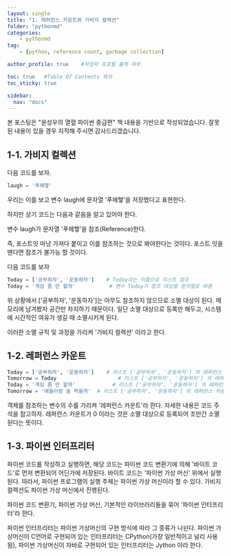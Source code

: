 ```yaml
---
layout: single
title: "1. 레퍼런스 카운트와 가비지 컬렉션"
folder: "pythonmd"
categories:
    - pythonmd
tag:
    - [python, reference count, garbage collection]

author_profile: true    #작성자 프로필 출력 여부

toc: true   #Table Of Contents 목차 
toc_sticky: true

sidebar:
  nav: "docs"
---
```


본 포스팅은 "윤성우의 열혈 파이썬 중급편" 책 내용을 기반으로 작성되었습니다.
잘못된 내용이 있을 경우 지적해 주시면 감사드리겠습니다.

## 1-1. 가비지 컬렉션 

다음 코드를 보자.

```python
laugh = '푸헤헿'
```

우리는 이를 보고 변수 laugh에 문자열 '푸헤헿'을 저장했다고 표현한다.

하지만 상기 코드는 다음과 같음을 알고 있어야 한다.

변수 laugh가 문자열 '푸헤헿'을 참조(Reference)한다.

즉, 포스트잇 마냥 가져다 붙이고 이를 참조하는 것으로 봐야한다는 것이다. 포스트 잇을 뗀다면 참조가 불가능 할 것이다.

다음 코드를 보자

```python
Today = ['공부하자', '운동하자']    # Today라는 이름으로 리스트 참조
Today = '게임 좀 만 할까'           # 변수 Today가 참조 대상을 문자열로 바꿈
```

위 상황에서 ['공부하자', '운동하자']는 아무도 참조하지 않으므로 소멸 대상이 된다. 메모리에 남겨봤자 공간만 차지하기 때문이다.
일단 소멸 대상으로 등록만 해두고, 시스템에 시간적인 여유가 생길 때 소멸시키게 된다.

이러한 소멸 규칙 및 과정을 가리켜 '가비지 컬렉션' 이라고 한다.

## 1-2. 레퍼런스 카운트

```python
Today = ['공부하자', '운동하자']    # 리스트 ['공부하자', '운동하자'] 의 레퍼런스 카운트는 1
Tomorrow = Today                    # 리스트 ['공부하자', '운동하자'] 의 레퍼런스 카운트 2로 증가
Today = '게임 좀 만 할까'            # 리스트 ['공부하자', '운동하자'] 의 레퍼런스 카운트 1로 감소
Tomorrow = '애들이랑 술 먹을까'  # 리스트 ['공부하자', '운동하자'] 의 레퍼런스 카운트 0 됨 -> 가비지 컬렉션 대상
```

객체를 참조하는 변수의 수를 가리켜 '레퍼런스 카운트'라 한다. 자세한 내용은 코드 주석을 참고하자.
레퍼런스 카운트가 0 이라는 것은 소멸 대상으로 등록되어 조만간 소멸된다는 뜻이다.

## 1-3. 파이썬 인터프리터
파이썬 코드를 작성하고 실행하면, 해당 코드는 파이썬 코드 변환기에 의해 '바이트 코드'로 먼저 변환되어 어딘가에 저장된다.
바이트 코드는 '파이썬 가상 머신' 위에서 실행된다. 따라서, 파이썬 프로그램의 실행 주체는 파이썬 가상 머신이라 할 수 있다. 가비지 컬렉션도 파이썬 가상 머신에서 진행된다.

파이썬 코드 변환기, 파이썬 가상 머신, 기본적인 라이브러리들을 묶어 '파이썬 인터프리터'라 한다.

파이썬 인터프리터는 파이썬 가상머신의 구현 방식에 따라 그 종류가 나뉜다.
파이썬 가상머신이 C언어로 구현되어 있는 인터프리터는 CPython(가장 일반적이고 널리 사용됨),
파이썬 가상머신이 자바로 구현되어 있는 인터프리터는 Jython 이라 한다.